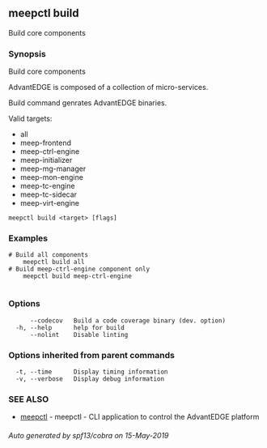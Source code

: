 ## meepctl build

Build core components

### Synopsis

Build core components

AdvantEDGE is composed of a collection of micro-services.

Build command genrates AdvantEDGE binaries.

Valid targets:
  * all
  * meep-frontend
  * meep-ctrl-engine
  * meep-initializer
  * meep-mg-manager
  * meep-mon-engine
  * meep-tc-engine
  * meep-tc-sidecar
  * meep-virt-engine

```
meepctl build <target> [flags]
```

### Examples

```
# Build all components
	meepctl build all
# Build meep-ctrl-engine component only
	meepctl build meep-ctrl-engine
		
```

### Options

```
      --codecov   Build a code coverage binary (dev. option)
  -h, --help      help for build
      --nolint    Disable linting
```

### Options inherited from parent commands

```
  -t, --time      Display timing information
  -v, --verbose   Display debug information
```

### SEE ALSO

* [meepctl](meepctl.md)	 - meepctl - CLI application to control the AdvantEDGE platform

###### Auto generated by spf13/cobra on 15-May-2019
